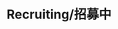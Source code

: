 ---
layout: page
title: Recruiting/招募中
description: Research Assistant<br />科研助理
img: /assets/img/icon4.png
email: test
bio: >
    Claimed by the Void when she was only a child, Kai'Sa managed to survive through sheer tenacity and strength of will. Her experiences have made her a deadly hunter and, to some, the harbinger of a future they would rather not live to see. Having entered into an uneasy symbiosis with a living Void carapace, the time will soon come when she must decide whether to forgive those mortals who would call her a monster, and defeat the coming darkness together… or simply to forget, as the Void consumes the world that left her behind.
importance: 4
category: staff
---